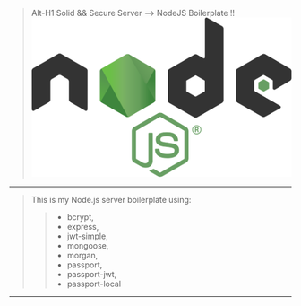 > Alt-H1
 Solid && Secure Server --> NodeJS Boilerplate !!
![alt text](https://github.com/BiggaHD/Solid_Secure_Server/blob/master/Node.js_logo.svg "NodeJS baby")

___

> This is my Node.js server boilerplate using:
> > * bcrypt, 
> > * express, 
> > * jwt-simple,
> > * mongoose, 
> > * morgan,
> > * passport,
> > * passport-jwt,  
> > * passport-local

___
